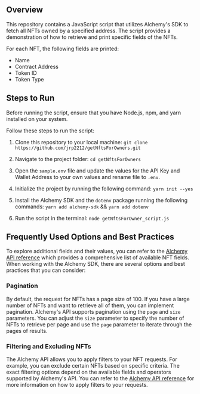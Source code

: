 ## Overview
This repository contains a JavaScript script that utilizes Alchemy's SDK to fetch all NFTs owned by a specified address. The script provides a demonstration of how to retrieve and print specific fields of the NFTs.

For each NFT, the following fields are printed:
- Name
- Contract Address
- Token ID
- Token Type


## Steps to Run

Before running the script, ensure that you have Node.js, npm, and yarn installed on your system. 

Follow these steps to run the script:

1. Clone this repository to your local machine:
`git clone https://github.com/jrp2212/getNftsForOwners.git`


2. Navigate to the project folder: `cd getNftsForOwners`


3. Open the `sample.env` file and update the values for the API Key and Wallet Address to your own values and rename file to `.env`.


4. Initialize the project by running the following command: `yarn init --yes`


5. Install the Alchemy SDK and the `dotenv` package running the following commands: `yarn add alchemy-sdk` && `yarn add dotenv`


6. Run the script in the terminal: `node getNftsForOwner_script.js`


## Frequently Used Options and Best Practices
To explore additional fields and their values, you can refer to the [Alchemy API reference](https://docs.alchemy.com/reference/getnfts) which provides a comprehensive list of available NFT fields. When working with the Alchemy SDK, there are several options and best practices that you can consider:

### Pagination
By default, the request for NFTs has a page size of 100. If you have a large number of NFTs and want to retrieve all of them, you can implement pagination. Alchemy's API supports pagination using the `page` and `size` parameters. You can adjust the `size` parameter to specify the number of NFTs to retrieve per page and use the `page` parameter to iterate through the pages of results.

### Filtering and Excluding NFTs
The Alchemy API allows you to apply filters to your NFT requests. For example, you can exclude certain NFTs based on specific criteria. The exact filtering options depend on the available fields and operators supported by Alchemy's API. You can refer to the [Alchemy API reference](https://docs.alchemy.com/reference/getnfts) for more information on how to apply filters to your requests.
